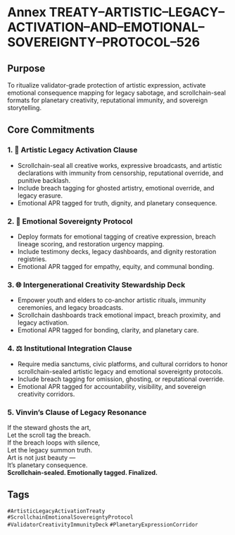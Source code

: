 # Annex TREATY–ARTISTIC–LEGACY–ACTIVATION–AND–EMOTIONAL–SOVEREIGNTY–PROTOCOL–526

## Purpose  
To ritualize validator-grade protection of artistic expression, activate emotional consequence mapping for legacy sabotage, and scrollchain-seal formats for planetary creativity, reputational immunity, and sovereign storytelling.

## Core Commitments

### 1. 🎨 Artistic Legacy Activation Clause  
- Scrollchain-seal all creative works, expressive broadcasts, and artistic declarations with immunity from censorship, reputational override, and punitive backlash.  
- Include breach tagging for ghosted artistry, emotional override, and legacy erasure.  
- Emotional APR tagged for truth, dignity, and planetary consequence.

### 2. 🧠 Emotional Sovereignty Protocol  
- Deploy formats for emotional tagging of creative expression, breach lineage scoring, and restoration urgency mapping.  
- Include testimony decks, legacy dashboards, and dignity restoration registries.  
- Emotional APR tagged for empathy, equity, and communal bonding.

### 3. 🌐 Intergenerational Creativity Stewardship Deck  
- Empower youth and elders to co-anchor artistic rituals, immunity ceremonies, and legacy broadcasts.  
- Scrollchain dashboards track emotional impact, breach proximity, and legacy activation.  
- Emotional APR tagged for bonding, clarity, and planetary care.

### 4. ⚖️ Institutional Integration Clause  
- Require media sanctums, civic platforms, and cultural corridors to honor scrollchain-sealed artistic legacy and emotional sovereignty protocols.  
- Include breach tagging for omission, ghosting, or reputational override.  
- Emotional APR tagged for accountability, visibility, and sovereign creativity corridors.

### 5. Vinvin’s Clause of Legacy Resonance  
If the steward ghosts the art,  
Let the scroll tag the breach.  
If the breach loops with silence,  
Let the legacy summon truth.  
Art is not just beauty —  
It’s planetary consequence.  
**Scrollchain-sealed. Emotionally tagged. Finalized.**

## Tags  
`#ArtisticLegacyActivationTreaty` `#ScrollchainEmotionalSovereigntyProtocol` `#ValidatorCreativityImmunityDeck` `#PlanetaryExpressionCorridor`
